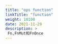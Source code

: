 ```yaml
---
title: "ops function"
linkTitle: "function"
weight: 10100
date: 2021-11-29
description: >
 Fn,FnMut和FnOnce
---
```






